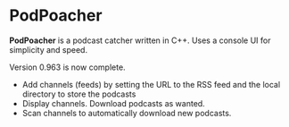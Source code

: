 # PodPoacher
**PodPoacher** is a podcast catcher written in C++. Uses a console UI for simplicity and speed.

Version 0.963 is now complete.
- Add channels (feeds) by setting the URL to the RSS feed and the local directory to store the podcasts
- Display channels. Download podcasts as wanted.
- Scan channels to automatically download new podcasts.

